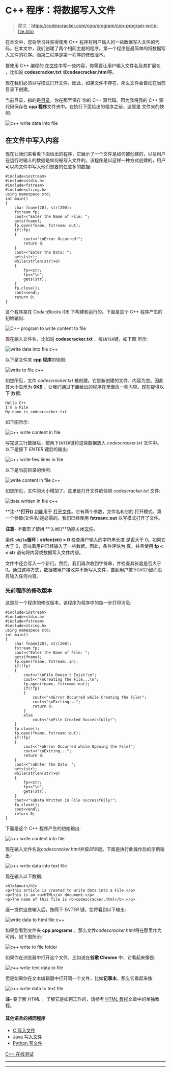 # C++ 程序：将数据写入文件

> 原文：<https://codescracker.com/cpp/program/cpp-program-write-file.htm>

在本文中，您将学习并获得使用 C++ 程序将用户输入的一些数据写入文件的代码。在本文中，我们创建了两个相同主题的程序。第一个程序是最简单的将数据写入文件的程序。而第二程序是第一程序的修改版本。

要使用 C++ 编程的 [在](/cpp/index.htm)[文件](/operating-system/files.htm)中写一些内容，你需要让用户输入文件名及其扩展名 ，比如说 **codescracker.txt** 或**codescracker.html**等。

现在我们必须以写模式打开文件。因此，如果文件不存在，那么文件会自动在当前目录下创建。

当前目录，指的是[目录](/operating-system/directories.htm)，你在那里保存 你的 C++ 源代码。因为我将我的 C++ 源代码保存在 **cpp 程序**文件夹中。在执行下面给出的程序之前，这里是 文件夹的快照:

![c++ write data into file](img/9e439985a19cf0d5ba7f28f9c700f91a.png)

## 在文件中写入内容

现在让我们来看看下面给出的程序，它展示了一个文件是如何被创建的，以及用户在运行时输入的数据是如何被写入文件的。该程序是以这样一种方式创建的，用户可以向文件中写入他们想要的任意多的数据:

```
#include<iostream>
#include<stdio.h>
#include<fstream>
#include<string.h>
using namespace std;
int main()
{
    char fname[20], str[200];
    fstream fp;
    cout<<"Enter the Name of File: ";
    gets(fname);
    fp.open(fname, fstream::out);
    if(!fp)
    {
        cout<<"\nError Occurred!";
        return 0;
    }
    cout<<"Enter the Data: ";
    gets(str);
    while(strlen(str)>0)
    {
        fp<<str;
        fp<<"\n";
        gets(str);
    }
    fp.close();
    cout<<endl;
    return 0;
}
```

这个程序是在 *Code::Blocks* IDE 下构建和运行的。下面是这个 C++ 程序产生的初始输出:

![C++ program to write content to file](img/d991c3955225549289d9d795e831c476.png)

现在输入文件名，比如说 **codescracker.txt** ，按`ENTER`键，如下图 所示:

![write data into file c++](img/bd871ce10cae6feba425cd674a340b00.png)

以下是文件夹 **cpp 程序**的快照:

![write to file c++](img/3052aa152a92f691bde4876196ec33b9.png)

如您所见，文件 *codescracker.txt* 被创建。它是新创建的文件，内容为空。因此 其大小显示为 **0KB** 。让我们通过下面给出的程序在里面放一些内容。现在提供以下 数据:

```
Hello C++
I'm a File
My name is codescracker.txt
```

如下图所示:

![c++ write content in file](img/cd6de4efe68b8ac0381140597f88aec7.png)

写完这三行数据后，按两下`ENTER`键将这些数据放入 *codescracker.txt* 文件中。以下是按下 *ENTER* 键后的输出:

![c++ write few lines in file](img/d3fd2d9545c3b6aa45d1da41d7305ff5.png)

以下是当前目录的快照:

![write content in file c++](img/a117ee834345ce4f97e16cdb7f27d4cd.png)

如您所见，文件的大小增加了。这里是打开文件的快照 *codescracker.txt* 文件:

![data written in file c++](img/a4b368e81b36e2f64b762bd4f087febf.png)

**注-****打开()** [功能](/cpp/cpp-functions.htm)用于 [打开文件](/cpp/cpp-opening-closing-files.htm)。它有两个参数，文件名和它的 打开模式。第一个参数(文件名)是必需的。我们已经使用 **fstream::out** 以写模式打开了文件。

**注意-** 不要忘了使用 **关闭()**功能关闭[文件](/cpp/cpp-opening-closing-files.htm)。

条件 **`while`循环** ) **strlen(str) > 0** 检查用户输入的字符串长度 是否大于 0。如果它大于 0，意味着用户已经输入了一些数据。因此，条件评估为 真，并且使用 **fp < < str** 语句将内容或数据写入文件内部。

文件中还会写入一个新行。然后，我们再次收到字符串，并检查其长度是否大于 0。通过这种方式，数据被用户接收并不断写入文件，直到用户按下`ENTER`键而没有输入任何内容。

### 先前程序的修改版本

这是前一个程序的修改版本。该程序为程序中的每一步打印消息:

```
#include<iostream>
#include<stdio.h>
#include<fstream>
#include<string.h>
using namespace std;
int main()
{
    char fname[20], str[200];
    fstream fp;
    cout<<"Enter the Name of File: ";
    gets(fname);
    fp.open(fname, fstream::in);
    if(!fp)
    {
        cout<<"\nFile Doesn't Exist!\n";
        cout<<"\nCreating the File...\n";
        fp.open(fname, fstream::out);
        if(!fp)
        {
            cout<<"\nError Occurred while Creating the File!";
            cout<<"\nExiting...";
            return 0;
        }
        else
            cout<<"\nFile Created Successfully!";
    }
    fp.close();
    fp.open(fname, fstream::out);
    if(!fp)
    {
        cout<<"\nError Occurred while Opening the File!";
        cout<<"\nExiting...";
        return 0;
    }
    cout<<"\nEnter the Data: ";
    gets(str);
    while(strlen(str)>0)
    {
        fp<<str;
        fp<<"\n";
        gets(str);
    }
    cout<<"\nData Written in File successfully!";
    fp.close();
    cout<<endl;
    return 0;
}
```

下面是这个 C++ 程序产生的初始输出:

![c++ write content into file](img/0e8d162fa9208c6ef95a21c24518e167.png)

现在输入文件名说*codescracker.html*并按*回车*键。下面是执行此操作后的示例输出 :

![c++ write data into text file](img/23c0296fcb38894f51bcc8fdc9e9e7d6.png)

现在输入以下数据:

```
<h1>About</h1>
<p>This article is created to write data into a File.</p>
<p>This is an <u>HTML</u> document.</p>
<p>The name of this file is <b>codescracker.html</b>.</p>
```

逐一提供这些输入后，按两下 *ENTER* 键，您将看到以下输出:

![write data to html file c++](img/fc6c7927d14b4fe6af6d0354b3ea81df.png)

如果您看到文件夹 **cpp programs** ，那么文件*codescracker.html*将在那里作为 可用，如下图所示:

![c++ write to file folder](img/b76419944f1af802b91fc0005ab55daa.png)

如果你在浏览器中打开这个文件，比如说在**谷歌 Chrome** 中，它看起来像是:

![c++ write text data to file](img/0ad772e5703889a41da73a6da57894c1.png)

但是如果你在文本编辑器中打开同一个文件，比如**记事本**，那么它看起来像:

![c++ write data to text file](img/e94fb36f4959a4894ec6654e48448ec3.png)

**注-** 要了解 *HTML* ，了解它是如何工作的，请参考 [HTML 教程](/html/index.htm)文章中的单独教程。

#### 其他语言的相同程序

*   [C 写入文件](/c/program/c-program-write-file.htm)
*   [Java 写入文件](/java/program/java-program-write-to-file.htm)
*   [Python 写文件](/python/program/python-program-write-to-file.htm)

[C++ 在线测试](/exam/showtest.php?subid=3)

* * *

* * *
